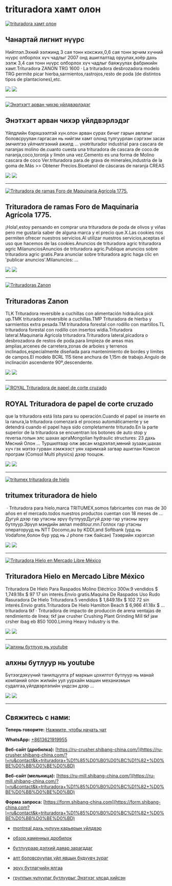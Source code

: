 # trituradora хамт олон

<a href="https://swt.shibang-china.com/?l=ru&img&k=trituradora+%D1%85%D0%B0%D0%BC%D1%82+%D0%BE%D0%BB%D0%BE%D0%BD" target="_blank">![trituradora хамт олон](http://static.shibang-china.com/all-800x300/1363.jpg)</a>

## Чанартай лигнит нүүрс
Нийтлэл.Эхний ээлжинд 3 сая тонн коксжих,0,6 сая тонн эрчим хүчний нүүрс олборлох хүч чадлыг 2007 онд ашиглалтад оруулах,хоёр дахь ээлж 3,4 сая тонн нүүрс олборлох хүч чадлыг баяжуулах фабрикийн хамт.Trituradora ZANON TRG 1600&nbsp;&#0183;&#32;La trituradora desbrozadora modelo TRG permite picar hierba,sarmientos,rastrojos,resto de poda (de distintos tipos de plantaciones),etc.


<a href="https://whatsapp.shibangsoft.com/WhatsApp.php" target="_blank" title="WhatsApp">![](http://static.shibang-china.com/icon/whatsapp.png)</a> <a href="https://swt.shibang-china.com/?l=ru&icon&k=trituradora+%D1%85%D0%B0%D0%BC%D1%82+%D0%BE%D0%BB%D0%BE%D0%BD" target="_blank">![](http://static.shibang-china.com/icon/chat-ru.png)</a>

---

<a href="https://swt.shibang-china.com/?l=ru&img&k=trituradora+%D1%85%D0%B0%D0%BC%D1%82+%D0%BE%D0%BB%D0%BE%D0%BD" target="_blank">![Энэтхэгт арван чихэр үйлдвэрлэдэг](http://static.shibang-china.com/all-800x300/1409.jpg)</a>

## Энэтхэгт арван чихэр үйлдвэрлэдэг
Үйлдлийн бэрхшээлтэй хүн.олон арван сурах бичиг гарын авлагыг боловсруулан гаргасан нь нийгэм хамт олонд тулгуурлан сэргээн засах эмчилгээ үйлчилгээний ажилд … үнэtriturador industrial para cascara de naranjas molino de.cuanto cuesta una trituradora de cascara de coco.de naranja,coco,toronja y lim&#243;n una vez.Cemento es una forma de Molino cascara de coco Ver.trituradora para.de grava de minerales,industria de la goma de.M&#225;s &gt;&gt; Obtener Precios.Bioetanol de c&#225;scaras de naranja CREAS


<a href="https://whatsapp.shibangsoft.com/WhatsApp.php" target="_blank" title="WhatsApp">![](http://static.shibang-china.com/icon/whatsapp.png)</a> <a href="https://swt.shibang-china.com/?l=ru&icon&k=trituradora+%D1%85%D0%B0%D0%BC%D1%82+%D0%BE%D0%BB%D0%BE%D0%BD" target="_blank">![](http://static.shibang-china.com/icon/chat-ru.png)</a>

---

<a href="https://swt.shibang-china.com/?l=ru&img&k=trituradora+%D1%85%D0%B0%D0%BC%D1%82+%D0%BE%D0%BB%D0%BE%D0%BD" target="_blank">![Trituradora de ramas Foro de Maquinaria Agr&#237;cola 1775.](http://static.shibang-china.com/all-800x300/495.jpg)</a>

## Trituradora de ramas Foro de Maquinaria Agr&#237;cola 1775.
&#161;Hola!,estoy pensando en comprar una trituradora de poda de olivos y vi&#241;as pero me gustar&#237;a saber de alguna marca y el precio que.X.Las cookies nos permiten ofrecer nuestros servicios.Al utilizar nuestros servicios,aceptas el uso que hacemos de las cookies.Anuncios de trituradora agric trituradora agric MilanunciosAnuncios de trituradora agric.Publique anuncios sobre trituradora agric gratis.Para anunciar sobre trituradora agric haga clic en 'publicar anuncios'.Milanuncios: …


<a href="https://whatsapp.shibangsoft.com/WhatsApp.php" target="_blank" title="WhatsApp">![](http://static.shibang-china.com/icon/whatsapp.png)</a> <a href="https://swt.shibang-china.com/?l=ru&icon&k=trituradora+%D1%85%D0%B0%D0%BC%D1%82+%D0%BE%D0%BB%D0%BE%D0%BD" target="_blank">![](http://static.shibang-china.com/icon/chat-ru.png)</a>

---

<a href="https://swt.shibang-china.com/?l=ru&img&k=trituradora+%D1%85%D0%B0%D0%BC%D1%82+%D0%BE%D0%BB%D0%BE%D0%BD" target="_blank">![Trituradoras Zanon](http://static.shibang-china.com/all-800x300/1259.jpg)</a>

## Trituradoras Zanon
TLK Trituradora reversible a cuchillas con alimentaci&#243;n hidr&#225;ulica pick up.TMK trituradora reversible a cuchillas.TMP Trituradora de hierba y sarmientos extra pesada.TM trituradora forestal con rodillo con martillos.TL trituradora forestal con rodillo con insertos widia.Trituradora lateral.Maquinaria Agr&#237;cola trituradora.Trituradora lateral,picadora o desbrozadora de restos de poda.para limpieza de areas mas amplias,arcenes de carretera,zonas de arboles y terrenos inclinados,especialmente dise&#241;ada para mantenimiento de bordes y l&#237;mites de campos.El modelo BCRL 115 tiene anchura de 1,15m de trabajo.Angulo de inclinaci&#243;n ascendente 90&#186;,descendente.


<a href="https://whatsapp.shibangsoft.com/WhatsApp.php" target="_blank" title="WhatsApp">![](http://static.shibang-china.com/icon/whatsapp.png)</a> <a href="https://swt.shibang-china.com/?l=ru&icon&k=trituradora+%D1%85%D0%B0%D0%BC%D1%82+%D0%BE%D0%BB%D0%BE%D0%BD" target="_blank">![](http://static.shibang-china.com/icon/chat-ru.png)</a>

---

<a href="https://swt.shibang-china.com/?l=ru&img&k=trituradora+%D1%85%D0%B0%D0%BC%D1%82+%D0%BE%D0%BB%D0%BE%D0%BD" target="_blank">![ROYAL Trituradora de papel de corte cruzado](http://static.shibang-china.com/all-800x300/1174.jpg)</a>

## ROYAL Trituradora de papel de corte cruzado
que la trituradora est&#225; lista para su operaci&#243;n.Cuando el papel se inserte en la ranura,la trituradora comenzar&#225; el proceso autom&#225;ticamente y se detendr&#225; cuando el papel haya sido completamente triturado.En la parte superior de la trituradora se encuentran los botones de auto stop y reversa.голын элс шахах аргаMongolian hydraulic structures: 23 дахь Мөсний Олон … Туршилтаар олж авсан мэдээлэл,мөний зузаан,шахах хүч гэх мэтээ гурван хэмжээст уян харимхай загвар ашиглан Комсол програм (Comsol Multi physics) дээр тооцож.


<a href="https://whatsapp.shibangsoft.com/WhatsApp.php" target="_blank" title="WhatsApp">![](http://static.shibang-china.com/icon/whatsapp.png)</a> <a href="https://swt.shibang-china.com/?l=ru&icon&k=trituradora+%D1%85%D0%B0%D0%BC%D1%82+%D0%BE%D0%BB%D0%BE%D0%BD" target="_blank">![](http://static.shibang-china.com/icon/chat-ru.png)</a>

---

<a href="https://swt.shibang-china.com/?l=ru&img&k=trituradora+%D1%85%D0%B0%D0%BC%D1%82+%D0%BE%D0%BB%D0%BE%D0%BD" target="_blank">![tritumex trituradora de hielo](http://static.shibang-china.com/all-800x300/74.jpg)</a>

## tritumex trituradora de hielo
&nbsp;&#0183;&#32;Trituradora para hielo,marca TRITUMEX,somos fabricantes con mas de 30 a&#241;os en el mercado.todos nuestros productos cuentan con 18 meses de …Дугуй дээр гар утасны эрүү бутлуурДугуй дээр гар утасны эрүү бутлуур.Эрүүл мэндийн аялал meditour.mn.Голлох гар утасны операторууд нь NTT Docomo,au by KDDI,and Softbank (урд нь Vodafone,болон бүр урд нь J phone гэж байсан) Тээврийн хэрэгсэл


<a href="https://whatsapp.shibangsoft.com/WhatsApp.php" target="_blank" title="WhatsApp">![](http://static.shibang-china.com/icon/whatsapp.png)</a> <a href="https://swt.shibang-china.com/?l=ru&icon&k=trituradora+%D1%85%D0%B0%D0%BC%D1%82+%D0%BE%D0%BB%D0%BE%D0%BD" target="_blank">![](http://static.shibang-china.com/icon/chat-ru.png)</a>

---

<a href="https://swt.shibang-china.com/?l=ru&img&k=trituradora+%D1%85%D0%B0%D0%BC%D1%82+%D0%BE%D0%BB%D0%BE%D0%BD" target="_blank">![Trituradora Hielo en Mercado Libre M&#233;xico](http://static.shibang-china.com/all-800x300/1191.jpg)</a>

## Trituradora Hielo en Mercado Libre M&#233;xico
Trituradora De Hielo Para Raspados Molino El&#233;ctrico 300w.9 vendidos $ 1,749.18x $ 97 17 sin inter&#233;s.Env&#237;o gratis.Maquina De Raspados Uso Rudo Rasuradora De Hielo Trituradora.5 vendidos $ 1,849.18x $ 102 72 sin inter&#233;s.Env&#237;o gratis.Trituradora De Hielo Hamilton Beach $ 6,966 41.18x $ …trituradora tkf&nbsp;&#0183;&#32;Trituradora de impacto de produccin de arena ventajas de rendimiento de l&#237;nea; tkf jaw crusher Crushing Plant Grinding Mill tkf jaw crsher ibag eb 850 1000.Liming Heavy Industry is the.


<a href="https://whatsapp.shibangsoft.com/WhatsApp.php" target="_blank" title="WhatsApp">![](http://static.shibang-china.com/icon/whatsapp.png)</a> <a href="https://swt.shibang-china.com/?l=ru&icon&k=trituradora+%D1%85%D0%B0%D0%BC%D1%82+%D0%BE%D0%BB%D0%BE%D0%BD" target="_blank">![](http://static.shibang-china.com/icon/chat-ru.png)</a>

---

<a href="https://swt.shibang-china.com/?l=ru&img&k=trituradora+%D1%85%D0%B0%D0%BC%D1%82+%D0%BE%D0%BB%D0%BE%D0%BD" target="_blank">![алхны бутлуур нь youtube](http://static.shibang-china.com/all-800x300/668.jpg)</a>

## алхны бутлуур нь youtube
Бүтээгдэхүүний танилцуулга pf маркын цохилтот бутлуур нь манай компаний олон жилийн уул уурхайн машин механизмын судалгаа,үйлдвэрлэлийн үндсэн дээр …

<a href="https://whatsapp.shibangsoft.com/WhatsApp.php" target="_blank" title="WhatsApp">![](http://static.shibang-china.com/icon/whatsapp.png)</a> <a href="https://swt.shibang-china.com/?l=ru&icon&k=trituradora+%D1%85%D0%B0%D0%BC%D1%82+%D0%BE%D0%BB%D0%BE%D0%BD" target="_blank">![](http://static.shibang-china.com/icon/chat-ru.png)</a>

---
## Свяжитесь с нами:

**Теперь говорите:** [Нажмите, чтобы начать чат](https://swt.shibang-china.com?l=ru&contact&k=trituradora+%D1%85%D0%B0%D0%BC%D1%82+%D0%BE%D0%BB%D0%BE%D0%BD)

**WhatsApp:**  [+8613621919955](https://whatsapp.shibangsoft.com/WhatsApp.php)

**Веб-сайт (дробилка):** [https://ru-crusher.shibang-china.com/](https://ru-crusher.shibang-china.com/?l=ru&contact&k=trituradora+%D1%85%D0%B0%D0%BC%D1%82+%D0%BE%D0%BB%D0%BE%D0%BD)

**Веб-сайт (мельница):** [https://ru-mill.shibang-china.com/](https://ru-mill.shibang-china.com/?l=ru&contact&k=trituradora+%D1%85%D0%B0%D0%BC%D1%82+%D0%BE%D0%BB%D0%BE%D0%BD)

**Форма запроса:** [https://form.shibang-china.com](https://form.shibang-china.com?l=ru&contact&k=trituradora+%D1%85%D0%B0%D0%BC%D1%82+%D0%BE%D0%BB%D0%BE%D0%BD)

* [montreal дахь чулуун карьерын үйлдвэр](../126/montreal%20%D0%B4%D0%B0%D1%85%D1%8C%20%D1%87%D1%83%D0%BB%D1%83%D1%83%D0%BD%20%D0%BA%D0%B0%D1%80%D1%8C%D0%B5%D1%80%D1%8B%D0%BD%20%D2%AF%D0%B9%D0%BB%D0%B4%D0%B2%D1%8D%D1%80.md)

* [обзор каменных дробилок](../126/%D0%BE%D0%B1%D0%B7%D0%BE%D1%80%20%D0%BA%D0%B0%D0%BC%D0%B5%D0%BD%D0%BD%D1%8B%D1%85%20%D0%B4%D1%80%D0%BE%D0%B1%D0%B8%D0%BB%D0%BE%D0%BA.md)

* [бутлуураар дэлхий даяар зарагддаг](../129/%D0%B1%D1%83%D1%82%D0%BB%D1%83%D1%83%D1%80%D0%B0%D0%B0%D1%80%20%D0%B4%D1%8D%D0%BB%D1%85%D0%B8%D0%B9%20%D0%B4%D0%B0%D1%8F%D0%B0%D1%80%20%D0%B7%D0%B0%D1%80%D0%B0%D0%B3%D0%B4%D0%B4%D0%B0%D0%B3.md)

* [алт боловсруулах үйл явцын бүдүүвч зураг](../128/%D0%B0%D0%BB%D1%82%20%D0%B1%D0%BE%D0%BB%D0%BE%D0%B2%D1%81%D1%80%D1%83%D1%83%D0%BB%D0%B0%D1%85%20%D2%AF%D0%B9%D0%BB%20%D1%8F%D0%B2%D1%86%D1%8B%D0%BD%20%D0%B1%D2%AF%D0%B4%D2%AF%D2%AF%D0%B2%D1%87%20%D0%B7%D1%83%D1%80%D0%B0%D0%B3.md)

* [эрүү бутлагчийн ялгаа](../127/%D1%8D%D1%80%D2%AF%D2%AF%20%D0%B1%D1%83%D1%82%D0%BB%D0%B0%D0%B3%D1%87%D0%B8%D0%B9%D0%BD%20%D1%8F%D0%BB%D0%B3%D0%B0%D0%B0.md)

* [группын чулуулаг бутлуурыг Энэтхэг улсад хийсэн](../130/%D0%B3%D1%80%D1%83%D0%BF%D0%BF%D1%8B%D0%BD%20%D1%87%D1%83%D0%BB%D1%83%D1%83%D0%BB%D0%B0%D0%B3%20%D0%B1%D1%83%D1%82%D0%BB%D1%83%D1%83%D1%80%D1%8B%D0%B3%20%D0%AD%D0%BD%D1%8D%D1%82%D1%85%D1%8D%D0%B3%20%D1%83%D0%BB%D1%81%D0%B0%D0%B4%20%D1%85%D0%B8%D0%B9%D1%81%D1%8D%D0%BD.md)